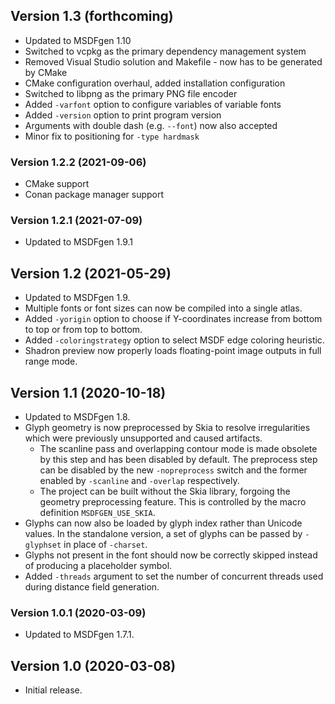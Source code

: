 
## Version 1.3 (forthcoming)

- Updated to MSDFgen 1.10
- Switched to vcpkg as the primary dependency management system
- Removed Visual Studio solution and Makefile - now has to be generated by CMake
- CMake configuration overhaul, added installation configuration
- Switched to libpng as the primary PNG file encoder
- Added `-varfont` option to configure variables of variable fonts
- Added `-version` option to print program version
- Arguments with double dash (e.g. `--font`) now also accepted
- Minor fix to positioning for `-type hardmask`

### Version 1.2.2 (2021-09-06)

- CMake support
- Conan package manager support

### Version 1.2.1 (2021-07-09)

- Updated to MSDFgen 1.9.1

## Version 1.2 (2021-05-29)

- Updated to MSDFgen 1.9.
- Multiple fonts or font sizes can now be compiled into a single atlas.
- Added `-yorigin` option to choose if Y-coordinates increase from bottom to top or from top to bottom.
- Added `-coloringstrategy` option to select MSDF edge coloring heuristic.
- Shadron preview now properly loads floating-point image outputs in full range mode.

## Version 1.1 (2020-10-18)

- Updated to MSDFgen 1.8.
- Glyph geometry is now preprocessed by Skia to resolve irregularities which were previously unsupported and caused artifacts.
    - The scanline pass and overlapping contour mode is made obsolete by this step and has been disabled by default. The preprocess step can be disabled by the new `-nopreprocess` switch and the former enabled by `-scanline` and `-overlap` respectively.
    - The project can be built without the Skia library, forgoing the geometry preprocessing feature. This is controlled by the macro definition `MSDFGEN_USE_SKIA`.
- Glyphs can now also be loaded by glyph index rather than Unicode values. In the standalone version, a set of glyphs can be passed by `-glyphset` in place of `-charset`.
- Glyphs not present in the font should now be correctly skipped instead of producing a placeholder symbol.
- Added `-threads` argument to set the number of concurrent threads used during distance field generation.

### Version 1.0.1 (2020-03-09)

- Updated to MSDFgen 1.7.1.

## Version 1.0 (2020-03-08)

- Initial release.
